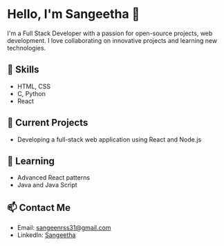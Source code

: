 # Hello, I'm Sangeetha 👋

I'm a Full Stack Developer with a passion for open-source projects, web development. I love collaborating on innovative projects and learning new technologies.

## 🚀 Skills
- HTML, CSS
- C, Python
- React

## 🔭 Current Projects
- Developing a full-stack web application using React and Node.js

## 🌱 Learning
- Advanced React patterns
- Java and Java Script

## 📫 Contact Me
- Email: sangeenrss31@gmail.com
- LinkedIn: [Sangeetha](https://www.linkedin.com/in/sangeetha-n-99806b26b/)
